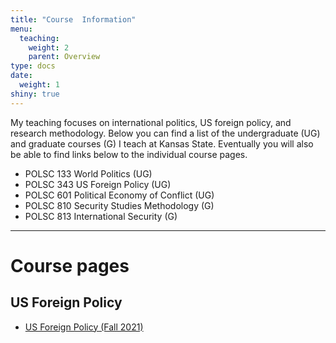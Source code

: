 ```yaml
---
title: "Course  Information"
menu:
  teaching:
    weight: 2
    parent: Overview
type: docs
date: 
  weight: 1
shiny: true
---
```

  
My teaching focuses on international politics, US foreign policy, and research methodology. Below you can find a list of the undergraduate (UG) and graduate courses (G) I teach at Kansas State. Eventually you will also be able to find links below to the individual course pages.

- POLSC 133 World Politics (UG)
- POLSC 343 US Foreign Policy (UG)
- POLSC 601 Political Economy of Conflict (UG)
- POLSC 810 Security Studies Methodology (G)
- POLSC 813 International Security (G)

---

# Course pages

## US Foreign Policy

- [US Foreign Policy (Fall 2021)](https://polsc343f21.classes.m-flynn.com)
